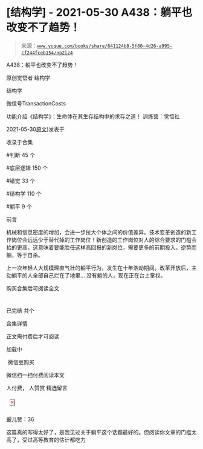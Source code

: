 # [结构学] - 2021-05-30 A438：躺平也改变不了趋势！

> 来源：[`www.yuque.com/books/share/641124b8-5f80-4d26-a995-cf244fceb154/np2iz4`](https://www.yuque.com/books/share/641124b8-5f80-4d26-a995-cf244fceb154/np2iz4)



A438：躺平也改变不了趋势！ 

原创觉悟者 结构学 

结构学 

微信号TransactionCosts 

功能介绍《结构学》：生命体在其生存结构中的求存之道！ 训练营：觉悟社 

2021-05-30[原文](https://mp.weixin.qq.com/s?__biz=MzIzMDYwOTM0Mg==&mid=2247485741&idx=1&sn=4bf64e053a2548715f7fb81cf973ee72&chksm=e8b191fcdfc618ea8427f2c46f7ec4bf26efa65780bcdee6666dc8ed6125843d4c3c0b8d2bf1#rd))发表于 

收录于合集 

#判断 45 个 

#底层逻辑 150 个 

#错觉 33 个 

#结构学 110 个 

#躺平 9 个 

前言 

机械和信息密度的增加，会进一步拉大个体之间的价值差异。技术变革创造的新工作岗位会远远少于替代掉的工作岗位！新创造的工作岗位对人的综合要求的门槛会抬的更高。这意味着要能胜任这样高回报的新岗位，需要更多的前期投入。逆势而躺，等于自杀。 

上一次年轻人大规模理直气壮的躺平行为，发生在十年浩劫期间。改革开放后，主动躺平的人全部自己烂在了地里… 没有躺的人，现在正在台上掌权。 

购买合集后可阅读全文 

# 

已完结 共个 

合集详情 

正文需付费后才可阅读 

加载中 

 微信豆购买 

微信扫一扫付费阅读本文 

人付费， 人赞赏 <ne-h3 id="BuNyx" data-lake-id="BuNyx"><ne-heading-ext><ne-heading-anchor></ne-heading-anchor><ne-heading-fold></ne-heading-fold></ne-heading-ext><ne-heading-content>精选留言</ne-heading-content></ne-h3> 

<ne-card data-card-name="image" data-card-type="inline" id="FE56k" data-event-boundary="card" style="color: rgb(51, 51, 51);">![](img/2107813a44ddbbcab8c690f44f7fa706.png)  

颦儿赞：36 

这篇真的写得太好了，是我见过关于躺平这个话题最好的。但阅读你文章的门槛太高了，受过高等教育的估计都吃力</ne-card>